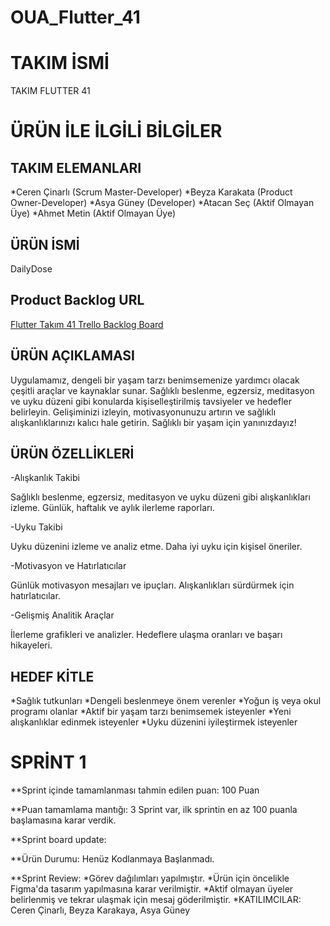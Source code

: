 # OUA_Flutter_41

# TAKIM İSMİ
 TAKIM FLUTTER 41

 # ÜRÜN İLE İLGİLİ BİLGİLER

 ## TAKIM ELEMANLARI

 *Ceren Çinarlı (Scrum Master-Developer)
 *Beyza Karakata (Product Owner-Developer)
 *Asya Güney (Developer)
 *Atacan Seç (Aktif Olmayan Üye)
 *Ahmet Metin (Aktif Olmayan Üye)

 ## ÜRÜN İSMİ

 DailyDose

 ## Product Backlog URL

 [Flutter Takım 41 Trello Backlog Board](https://trello.com/b/M4PFWDNo/flutter-grup41)

 ## ÜRÜN AÇIKLAMASI

 Uygulamamız, dengeli bir yaşam tarzı benimsemenize yardımcı olacak çeşitli araçlar ve kaynaklar sunar. Sağlıklı beslenme, egzersiz, meditasyon ve uyku düzeni gibi konularda kişiselleştirilmiş tavsiyeler ve hedefler belirleyin. Gelişiminizi izleyin, motivasyonunuzu artırın ve sağlıklı alışkanlıklarınızı kalıcı hale getirin. Sağlıklı bir yaşam için yanınızdayız!

 ## ÜRÜN ÖZELLİKLERİ

 -Alışkanlık Takibi

Sağlıklı beslenme, egzersiz, meditasyon ve uyku düzeni gibi alışkanlıkları izleme.
Günlük, haftalık ve aylık ilerleme raporları.

-Uyku Takibi

Uyku düzenini izleme ve analiz etme.
Daha iyi uyku için kişisel öneriler.

-Motivasyon ve Hatırlatıcılar

Günlük motivasyon mesajları ve ipuçları.
Alışkanlıkları sürdürmek için hatırlatıcılar.

-Gelişmiş Analitik Araçlar

İlerleme grafikleri ve analizler.
Hedeflere ulaşma oranları ve başarı hikayeleri.

## HEDEF KİTLE

*Sağlık tutkunları
*Dengeli beslenmeye önem verenler
*Yoğun iş veya okul programı olanlar
*Aktif bir yaşam tarzı benimsemek isteyenler
*Yeni alışkanlıklar edinmek isteyenler
*Uyku düzenini iyileştirmek isteyenler

# SPRİNT 1

 **Sprint içinde tamamlanması tahmin edilen puan: 100 Puan

 **Puan tamamlama mantığı: 3 Sprint var, ilk sprintin en az 100 puanla başlamasına karar verdik.

**Sprint board update: 


**Ürün Durumu: Henüz Kodlanmaya Başlanmadı.

**Sprint Review: 
*Görev dağılımları yapılmıştır.
*Ürün için öncelikle Figma'da tasarım yapılmasına karar verilmiştir.
*Aktif olmayan üyeler belirlenmiş ve tekrar ulaşmak için mesaj göderilmiştir.
*KATILIMCILAR: Ceren Çinarlı, Beyza Karakaya, Asya Güney






 
 
 
